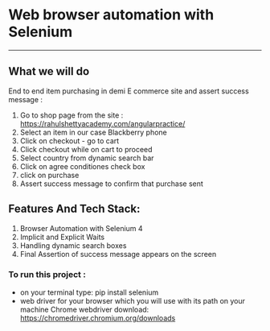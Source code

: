 # Web browser automation with Selenium

----------------------------------------------------------------------
## What we will do 

End to end item purchasing in demi E commerce site and assert success message :
1. Go to shop page from the site : https://rahulshettyacademy.com/angularpractice/
2. Select an item in our case Blackberry phone 
3. Click on checkout - go to cart
4. Click checkout while on cart to proceed 
5. Select country from dynamic search bar
6. Click on agree conditiones check box 
7. click on purchase 
8. Assert success message to confirm that purchase sent 

## Features And Tech Stack:
1. Browser Automation with Selenium 4
2. Implicit and Explicit Waits 
3. Handling dynamic search boxes 
4. Final Assertion of success message appears on the screen 

### To run this project :
* on your terminal type: pip install selenium
* web driver for your browser which you will use with its path on your machine
  Chrome webdriver download: https://chromedriver.chromium.org/downloads
